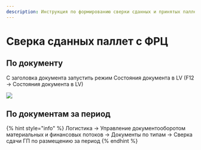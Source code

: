 ```yaml
---
description: Инструкция по формированию сверки сданных и принятых паллет с ФРЦ
---
```


# Сверка сданных паллет с ФРЦ

## По документу

С заголовка документа запустить режим Состояния документа в LV (F12 -> Состояния документа в LV)

![](<../../.gitbook/assets/image (413).png>)

## По документам за период

{% hint style="info" %}
Логистика → Управление документооборотом материальных и финансовых потоков → Документы по типам → Сверка сдачи ГП по размещению за период
{% endhint %}


